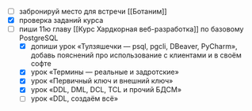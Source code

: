 - [ ] забронируй место для встречи [[Ботаним]]
- [x] проверка заданий курса
- [ ] пиши 11ю главу [[Курс Хардкорная веб-разработка]] по базовому PostgreSQL
	- [x] допиши урок «Тулзяшечки — psql, pgcli, DBeaver, PyCharm», добавь пояснений про использование с клиентами и в своём софте
	- [x] урок «Термины — реальные и задротские»
	- [x] урок «Первичный ключ и внешний ключ»
	- [x] урок «DDL, DML, DCL, TCL и прочий БДСМ»
	- [ ] урок «DDL, создаём всё»